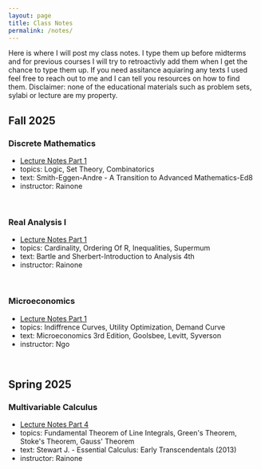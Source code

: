```yaml
---
layout: page
title: Class Notes
permalink: /notes/
---
```


Here is where I will post my class notes. I type them up before midterms and for previous courses I will try to retroactivly add them when I get the chance to type them up. If you need assitance aquiaring any texts I used feel free to reach out to me and I can tell you resources on how to find them.  Disclaimer: none of the educational materials such as problem sets, sylabi or lecture are my property. 
## Fall 2025

### Discrete Mathematics
- [Lecture Notes Part 1](/uploads/notes/MATH210__Discrete_Math.pdf)
- topics: Logic, Set Theory, Combinatorics
- text: Smith-Eggen-Andre - A Transition to Advanced Mathematics-Ed8
- instructor: Rainone

<br>

### Real Analysis I  
- [Lecture Notes Part 1](/uploads/notes/MATH310_Real_Analysis.pdf)
- topics: Cardinality, Ordering Of R, Inequalities, Supermum
- text: Bartle and Sherbert-Introduction to Analysis 4th
- instructor: Rainone

<br>

### Microeconomics   
- [Lecture Notes Part 1](/uploads/notes/ECON250__Intermediete_Microeconomics.pdf)
- topics: Indiffrence Curves, Utility Optimization, Demand Curve
- text: Microeconomics 3rd Edition, Goolsbee, Levitt, Syverson
- instructor: Ngo

<br>

## Spring 2025

### Multivariable Calculus 
- [Lecture Notes Part 4](/uploads/notes/MATH212_Part_four__Vector_Calculus.pdf)
- topics: Fundamental Theorem of Line Integrals, Green's Theorem, Stoke's Theorem, Gauss' Theorem
- text: Stewart J. - Essential Calculus: Early Transcendentals (2013)
- instructor: Rainone

